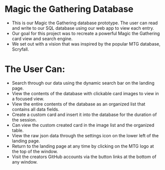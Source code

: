 # Magic the Gathering Database

- This is our Magic the Gathering database prototype. The user can read and write to our SQL database 
 using our web app to view each entry. 
- Our goal for this project was to recreate a powerful Magic the Gathering card view and search engine.
- We set out with a vision that was inspired by the popular MTG database, Scryfall.

  

# The User Can:

- Search through our data using the dynamic search bar on the landing page.
- View the contents of the database with clickable card images to view in a focused view.
- View the entire contents of the database as an organized list that contains all data fields.
- Create a custom card and insert it into the database for the duration of the session.
- Can view the custom created card in the image list and the organized table.
- View the raw json data through the settings icon on the lower left of the landing page.
- Return to the landing page at any time by clicking on the MTG logo at the top of the window.
- Visit the creators GitHub accounts via the button links at the bottom of any window.


